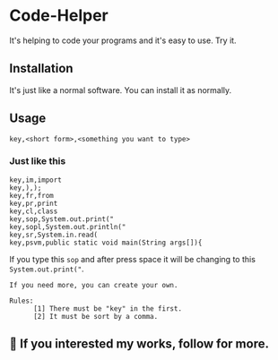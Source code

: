 # Code-Helper
It's helping to code your programs and it's easy to use. Try it.
## Installation
It's just like a normal software. You can install it as normally.
## Usage
```
key,<short form>,<something you want to type>
```
### Just like this
```text
key,im,import
key,),);
key,fr,from
key,pr,print
key,cl,class
key,sop,System.out.print("
key,sopl,System.out.println("
key,sr,System.in.read(
key,psvm,public static void main(String args[]){
```
If you type this ```sop``` and after press space it will be changing to this ```System.out.print("```.
```
If you need more, you can create your own.

Rules:
      [1] There must be "key" in the first.
      [2] It must be sort by a comma.

```

##  🤝 If you interested my works, follow for more.
